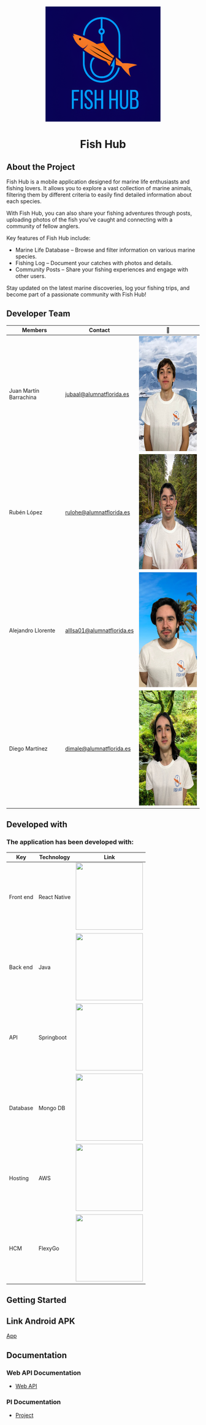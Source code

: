 <!-- PROJECT LOGO -->
<br />
<p align="center">
  <a href="https://github.com/rsanzfloridauni/DAM2425_Taronja">
    <img src="https://raw.githubusercontent.com/Martincho72/FishHubImages/refs/heads/main/FishHub_Logo.png" alt="Logo" width="300" height="300">
  </a>

  <h1 align="center">Fish Hub</h1>



<!-- ABOUT THE PROJECT -->
## About the Project

Fish Hub is a mobile application designed for marine life enthusiasts and fishing lovers. It allows you to explore a vast collection of marine animals, filtering them by different criteria to easily find detailed information about each species.

With Fish Hub, you can also share your fishing adventures through posts, uploading photos of the fish you’ve caught and connecting with a community of fellow anglers.

Key features of Fish Hub include:

* Marine Life Database – Browse and filter information on various marine species.
* Fishing Log – Document your catches with photos and details.
* Community Posts – Share your fishing experiences and engage with other users.

Stay updated on the latest marine discoveries, log your fishing trips, and become part of a passionate community with Fish Hub!
<!-- CONTACT -->
## Developer Team

|      Members            |             Contact          |    🎣    |
|-------------------------|------------------------------|----------|
|  Juan Martín Barrachina |  jubaal@alumnatflorida.es    |<img src="https://raw.githubusercontent.com/Martincho72/FishHubImages/refs/heads/main/Team/Martin.png" alt="drawing" width="200" height="300"/>|
|  Rubén López            |  rulohe@alumnatflorida.es    |<img src="https://raw.githubusercontent.com/Martincho72/FishHubImages/refs/heads/main/Team/Ruben.png" alt="drawing" width="200" height="300"/>|
|  Alejandro Llorente     |  alllsa01@alumnatflorida.es  |<img src="https://raw.githubusercontent.com/Martincho72/FishHubImages/refs/heads/main/Team/Alejandro.png" alt="drawing" width="200" height="300"/>|
|  Diego Martínez         |  dimale@alumnatflorida.es    |<img src="https://raw.githubusercontent.com/Martincho72/FishHubImages/refs/heads/main/Team/Diego.png" alt="drawing" width="200" height="300"/>|

## Developed with

### The application has been developed with:

|        Key        |     Technology     |   Link   |
|-------------------|--------------------|----------|
|    Front end      |  React Native      |<a href="https://reactnative.dev/"><img src="https://reactnative.dev/img/header_logo.svg" width="175" height="175"/></a>|
|    Back end       |  Java              |<a href="https://www.java.com/es/"><img src="https://cdn-icons-png.flaticon.com/512/226/226777.png" width="175" height="175"/></a>|
|    API            |  Springboot        |<a href="https://spring.io/"><img src="https://javapro.io/de/wp-content/uploads/sites/1/2022/04/SpringBoot-Logo-qu.png" width="175" height="175"/></a>|
|    Database       |  Mongo DB          |<a href="https://www.mongodb.com/es"><img src="https://miro.medium.com/v2/resize:fit:512/1*doAg1_fMQKWFoub-6gwUiQ.png" width="175" height="175"/></a>|
|    Hosting        |  AWS               |<a href="https://aws.amazon.com/es/"><img src="https://encrypted-tbn0.gstatic.com/images?q=tbn:ANd9GcRLnRCwyP1EcsVzWzu7Z1PlWqjti1elkdDomg&usqp=CAU" width="175" height="175"/></a>|
|    HCM            |  FlexyGo           |<a href="https://www.flexygo.com/"><img src="https://pbs.twimg.com/profile_images/1088758127409926145/v3njj5Eu_400x400.jpg" width="175" height="175"/></a>|



<!-- GETTING STARTED -->
## Getting Started


## Link Android APK
<a href="https://drive.google.com/file/d/1BgMb7cV_gryxwSCz8slzu5FQGZs5S-uo/view?usp=sharing">App</a>

## Documentation


### Web API Documentation
 * [Web API](https://drive.google.com/file/d/1U21za24SE4gDWDbVx69P0rtMBRzUiUxT/view?usp=sharing)

### PI Documentation
 * [Project](https://drive.google.com/file/d/1_THyACvNRt8sbz41ARzqu5Cl3LSMJlxZ/view?usp=sharing)
